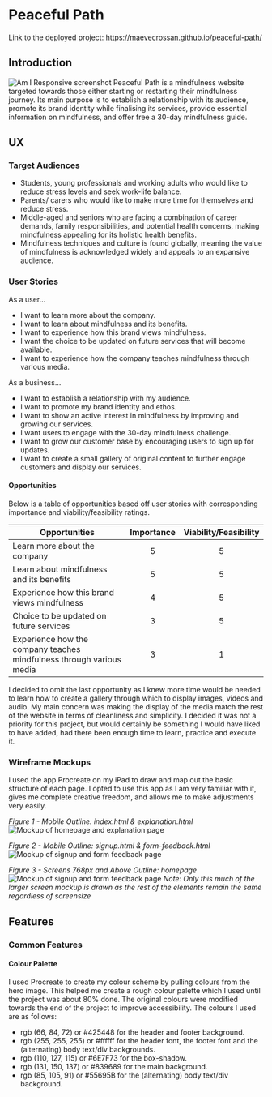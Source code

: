 # **Peaceful Path**
Link to the deployed project: 
https://maevecrossan.github.io/peaceful-path/

## **Introduction**
![Am I Responsive screenshot](docs/screenshots/am-i-responsive.png)
Peaceful Path is a mindfulness website targeted towards those either starting or restarting their mindfulness journey. Its main purpose is to establish a relationship with its audience, promote its brand identity while finalising its services, provide essential information on mindfulness, and offer free a 30-day mindfulness guide.

## **UX**

### Target Audiences
* Students, young professionals and working adults who would like to reduce stress levels and seek work-life balance. 
* Parents/ carers who would like to make more time for themselves and reduce stress. 
* Middle-aged and seniors who are facing a combination of career demands, family responsibilities, and potential health concerns, making mindfulness appealing for its holistic health benefits.
* Mindfulness techniques and culture is found globally, meaning the value of mindfulness is acknowledged widely and appeals to an expansive audience.

### User Stories
As a user...
* I want to learn more about the company.
* I want to learn about mindfulness and its benefits.
* I want to experience how this brand views mindfulness.
* I want the choice to be updated on future services that will become available. 
* I want to experience how the company teaches mindfulness through various media.

As a business...
* I want to establish a relationship with my audience.
* I want to promote my brand identity and ethos.
* I want to show an active interest in mindfulness by improving and growing our services.
* I want users to engage with the 30-day mindfulness challenge.
* I want to grow our customer base by encouraging users to sign up for updates.
* I want to create a small gallery of original content to further engage customers and display our services.

#### Opportunities
Below is a table of opportunities based off user stories with corresponding importance and viability/feasibility ratings. 

| Opportunities | Importance | Viability/Feasibility |
|-----|:-----:|:-----:|
| Learn more about the company | 5 | 5 |
| Learn about mindfulness and its benefits | 5 | 5 |
| Experience how this brand views mindfulness | 4 | 5 |
| Choice to be updated on future services | 3 | 5 |
| Experience how the company teaches mindfulness through various media | 3 | 1 |

I decided to omit the last opportunity as I knew more time would be needed to learn how to create a gallery through which to display images, videos and audio. My main concern was making the display of the media match the rest of the website in terms of cleanliness and simplicity. I decided it was not a priority for this project, but would certainly be something I would have liked to have added, had there been enough time to learn, practice and execute it.

### Wireframe Mockups
I used the app Procreate on my iPad to draw and map out the basic structure of each page. I opted to use this app as I am very familiar with it, gives me complete creative freedom, and allows me to make adjustments very easily.

*Figure 1 - Mobile Outline: index.html & explanation.html*
![Mockup of homepage and explanation page](docs/screenshots/mobile-mockup-1.png)

*Figure 2 - Mobile Outline: signup.html & form-feedback.html*
![Mockup of signup and form feedback page](docs/screenshots/mobile-mockup-2.png)

*Figure 3 - Screens 768px and Above Outline: homepage*
![Mockup of signup and form feedback page](docs/screenshots/large-screen-mockup.png)
*Note: Only this much of the larger screen mockup is drawn as the rest of the elements remain the same regardless of screensize*

## Features

### Common Features
#### Colour Palette
I used Procreate to create my colour scheme by pulling colours from the hero image. This helped me create a rough colour palette which I used until the project was about 80% done. The original colours were modified towards the end of the project to improve accessibility.
The colours I used are as follows:
* rgb (66, 84, 72) or #425448 for the header and footer background.
* rgb (255, 255, 255) or #ffffff for the header font, the footer font and the (alternating) body text/div backgrounds.
* rgb (110, 127, 115) or #6E7F73 for the box-shadow.
* rgb (131, 150, 137) or #839689 for the main background.
* rgb (85, 105, 91) or #55695B for the (alternating) body text/div background.
